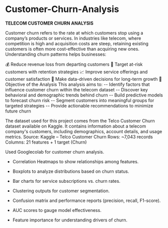 # Customer-Churn-Analysis
**TELECOM CUSTOMER CHURN ANALYSIS**

  Customer churn refers to the rate at which customers stop using a company’s products or services. In industries like telecom, where competition is high and acquisition costs are steep, retaining existing customers is often more cost-effective than acquiring new ones. Understanding churn patterns helps businesses:


💰 Reduce revenue loss from departing customers
🎯 Target at-risk customers with retention strategies
📈 Improve service offerings and customer satisfaction
🧠 Make data-driven decisions for long-term growth
🎯 Objective of the Analysis
This analysis aims to:
-- Identify factors that influence customer churn within the telecom dataset
-- Discover key behavioral and demographic trends behind churn
-- Build predictive models to forecast churn risk
-- Segment customers into meaningful groups for targeted strategies
-- Provide actionable recommendations to minimize future churn

The dataset used for this project comes from the Telco Customer Churn dataset available on Kaggle. It contains information about a telecom company's customers, including demographics, account details, and usage metrics.
Source: Kaggle – Telco Customer Churn
Rows: ~7,043 records
Columns: 21 features + 1 target (Churn)

Used Googlecolab for customer churn analysis.
  - Correlation Heatmaps to show relationships among features.
  - Boxplots to analyze distributions based on churn status.
  - Bar charts for service subscriptions vs. churn rates.
  - Clustering outputs for customer segmentation.

  - Confusion matrix and performance reports (precision, recall, F1-score).
  - AUC scores to gauge model effectiveness.
  - Feature importance for understanding drivers of churn.
